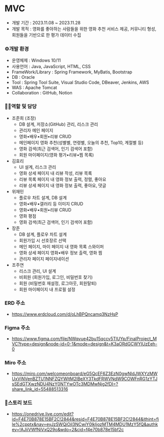 # MVC

- 개발 기간 : 2023.11.08 ~ 2023.11.28
- 개발 목적 : 영화를 좋아하는 사람들을 위한 영화 추천 서비스 제공, 커뮤니티 형성, 회원들을 기반으로 한 평가 데이터 수집

### ⚙️개발 환경

- 운영체제 : Windows 10/11
- 사용언어 : Java, JavaScript, HTML, CSS
- FrameWork/Library : Spring Framework, MyBatis, Bootstrap
- DB : Oracle
- Tool : Spring Tool Suite, Visual Studio Code, DBeaver, Jenkins, AWS
- WAS : Apache Tomcat
- Collaboration : GitHub, Notion

### 🧑‍💻역할 및 담당

- 조준희 (조장)
  - DB 설계, 저장소(GitHub) 관리, 리스크 관리
  - 관리자 메인 페이지
  - 영화•배우•회원•리뷰 CRUD
  - 메인페이지 영화 추천(성별별, 연령별, 오늘의 추천, Top10, 계절별 등)
  - 영화 검색(최근 검색어, 인기 검색어 포함)
  - 회원 마이페이지(영화 평가•리뷰•찜 목록)
- 김효리
  - UI 설계, 리스크 관리
  - 영화 상세 페이지 내 리뷰 작성, 리뷰 목록
  - 리뷰 목록 페이지 내 영화 정보 출력, 정렬, 좋아요
  - 리뷰 상세 페이지 내 영화 정보 출력, 좋아요, 댓글
- 위재민
  - 플로우 차트 설계, DB 설계
  - 영화•배우•갤러리 등 이미지 CRUD
  - 영화•배우•회원•리뷰 CRUD
  - 영화 평점
  - 영화 검색(최근 검색어, 인기 검색어 포함)
- 장준
  - DB 설계, 플로우 차트 설계
  - 회원가입 시 선호장르 선택
  - 메인 페이지, 마이 페이지 내 영화 목록 스와이퍼
  - 영화 상세 페이지 영화•배우 정보 출력, 영화 찜
  - 관리자 페이지 페이지네이션
- 조주연
  - 리스크 관리, UI 설계
  - 비회원 (회원가입, 로그인, 비밀번호 찾기)
  - 회원 (비밀번호 재설정, 로그아웃, 회원탈퇴)
  - 회원 마이페이지 내 프로필 설정

### ERD 주소
- <https://www.erdcloud.com/d/oLhBPQncamq3NzHsP>

### Figma 주소
- <https://www.figma.com/file/NWqvue42bu15qccv5TlUYp/FinalProject_MVC?type=design&node-id=0-1&mode=design&t=K3aORdGCWYIUzEeh-0>

### Miro 주소
- <https://miro.com/welcomeonboard/eG5QcEF6Z3EzN0gwNldJWXYzMWUxVjNVenBZTU1NNFZQYWltM2lBeXY3TkdFRWVNdW9COWFnRG1zYTJsSEdGTXwzNDU4NzY0NTYwOTc3MDMwNjg2fDI=?share_link_id=55488513316>

### 📌스토리 보드
- <https://onedrive.live.com/edit?id=F4E70B878E15BF2C!2844&resid=F4E70B878E15BF2C!2844&ithint=file%2cpptx&nav=eyJzSWQiOjI3NCwiY0lkIjozMTM4MDU1MzY5fQ&authkey=!AJiiVWfNiVxQ29o&wdo=2&cid=f4e70b878e15bf2c>
